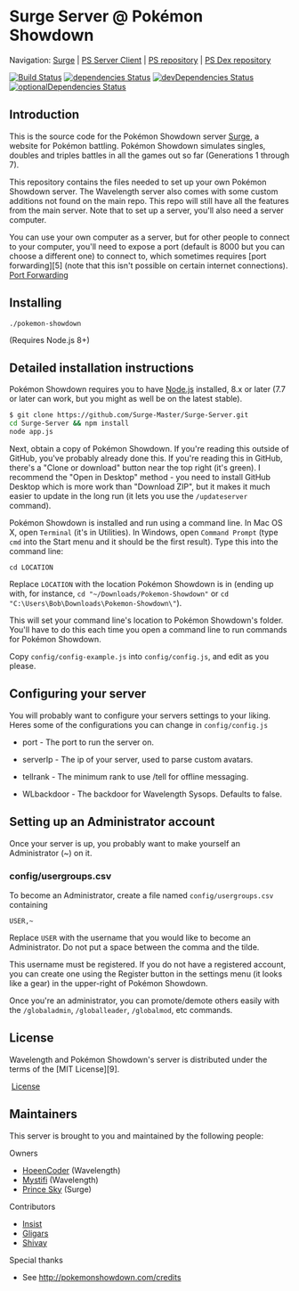 Surge Server @ Pokémon Showdown
========================================================================

Navigation: [Surge](http://surge.psim.us) | [PS Server Client](https://github.com/Zarel/Pokemon-Showdown-Client) | [PS repository](https://github.com/Zarel/Pokemon-Showdown) | [PS Dex repository](https://github.com/Zarel/Pokemon-Showdown-Dex)

[![Build Status](https://travis-ci.org/Surge-Master/Surge-Server.svg?branch=master)](https://travis-ci.org/Surge-Master/Surge-Server)
[![dependencies Status](https://david-dm.org/Surge-Master/Surge-Server/status.svg)](https://david-dm.org/Surge-Master/Surge-Server)
[![devDependencies Status](https://david-dm.org/Surge-Master/Surge-Server/dev-status.svg)](https://david-dm.org/Surge-Master/Surge-Server?type=dev)
[![optionalDependencies Status](https://david-dm.org/Surge-Master/Surge-Server/optional-status.svg)](https://david-dm.org/Surge-Master/Surge-Server?type=optional)



Introduction
------------------------------------------------------------------------

This is the source code for the Pokémon Showdown server [Surge](http://surge.psim.us), a website for Pokémon battling. Pokémon Showdown simulates singles, doubles and triples battles in all the games out so far (Generations 1 through 7).

This repository contains the files needed to set up your own Pokémon Showdown server. The Wavelength server also comes with some custom additions not found on the main repo. This repo will still have all the features from the main server. Note that to set up a server, you'll also need a server computer.

You can use your own computer as a server, but for other people to connect to your computer, you'll need to expose a port (default is 8000 but you can choose a different one) to connect to, which sometimes requires [port forwarding][5] (note that this isn't possible on certain internet connections).
[Port Forwarding](http://en.wikipedia.org/wiki/Port_forwarding)

Installing
------------------------------------------------------------------------

    ./pokemon-showdown

(Requires Node.js 8+)


Detailed installation instructions
------------------------------------------------------------------------

Pokémon Showdown requires you to have [Node.js](http://nodejs.org) installed, 8.x or later (7.7 or later can work, but you might as well be on the latest stable).

```bash
$ git clone https://github.com/Surge-Master/Surge-Server.git
cd Surge-Server && npm install
node app.js
```

Next, obtain a copy of Pokémon Showdown. If you're reading this outside of GitHub, you've probably already done this. If you're reading this in GitHub, there's a "Clone or download" button near the top right (it's green). I recommend the "Open in Desktop" method - you need to install GitHub Desktop which is more work than "Download ZIP", but it makes it much easier to update in the long run (it lets you use the `/updateserver` command).

Pokémon Showdown is installed and run using a command line. In Mac OS X, open `Terminal` (it's in Utilities). In Windows, open `Command Prompt` (type `cmd` into the Start menu and it should be the first result). Type this into the command line:

    cd LOCATION

Replace `LOCATION` with the location Pokémon Showdown is in (ending up with, for instance, `cd "~/Downloads/Pokemon-Showdown"` or `cd "C:\Users\Bob\Downloads\Pokemon-Showdown\"`).

This will set your command line's location to Pokémon Showdown's folder. You'll have to do this each time you open a command line to run commands for Pokémon Showdown.

Copy `config/config-example.js` into `config/config.js`, and edit as you please.


Configuring your server
------------------------------------------------------------------------

You will probably want to configure your servers settings to your liking.
Heres some of the configurations you can change in `config/config.js`

- port - The port to run the server on.

- serverIp - The ip of your server, used to parse custom avatars.

- tellrank - The minimum rank to use /tell for offline messaging.

- WLbackdoor - The backdoor for Wavelength Sysops. Defaults to false.

Setting up an Administrator account
------------------------------------------------------------------------

Once your server is up, you probably want to make yourself an Administrator (~) on it.

### config/usergroups.csv

To become an Administrator, create a file named `config/usergroups.csv` containing

    USER,~

Replace `USER` with the username that you would like to become an Administrator. Do not put a space between the comma and the tilde.

This username must be registered. If you do not have a registered account, you can create one using the Register button in the settings menu (it looks like a gear) in the upper-right of Pokémon Showdown.

Once you're an administrator, you can promote/demote others easily with the `/globaladmin`, `/globalleader`, `/globalmod`, etc commands.

License
------------------------------------------------------------------------

Wavelength and Pokémon Showdown's server is distributed under the terms of the [MIT License][9].

  [License](https://github.com/Surge-Master/Surge-Server/blob/master/LICENSE)


Maintainers
------------------------------------------------------------------------

This server is brought to you and maintained by the following people:

Owners

- [HoeenCoder](https://github.com/HoeenCoder) (Wavelength)
- [Mystifi](https://github.com/Mystifi) (Wavelength)
- [Prince Sky](https://github.com/PrinceSky-PS) (Surge)

Contributors

- [Insist](https://github.com/DeathlyPlays)
- [Gligars](https://github.com/Gligar)
- [Shivay](https://github.com/shivaylamba)

Special thanks

- See http://pokemonshowdown.com/credits
